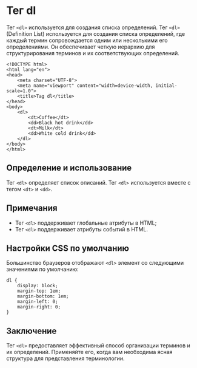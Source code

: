 # Тег dl

Тег ``<dl>`` используется для создания списка определений. Тег ``<dl>`` (Definition List) используется для создания списка определений, где каждый термин сопровождается одним или несколькими его определениями. Он обеспечивает четкую иерархию для структурирования терминов и их соответствующих определений.

```
<!DOCTYPE html>
<html lang="en">
<head>
    <meta charset="UTF-8">
    <meta name="viewport" content="width=device-width, initial-scale=1.0">
    <title>Tag dl</title>
</head>
<body>
    <dl>
        <dt>Coffee</dt>
        <dd>Black hot drink</dd>
        <dt>Milk</dt>
        <dd>White cold drink</dd>
    </dl>
</body>
</html>
```

## Определение и использование

Тег ``<dl>`` определяет список описаний. Тег ``<dl>`` используется вместе с тегом ``<dt>`` и ``<dd>``.

## Примечания

- Тег ``<dl>`` поддерживает глобальные атрибуты в HTML;
- Тег ``<dl>`` поддерживает атрибуты событий в HTML.

## Настройки CSS по умолчанию

Большинство браузеров отображают ``<dl>`` элемент со следующими значениями по умолчанию:

```
dl {
    display: block;
    margin-top: 1em;
    margin-bottom: 1em;
    margin-left: 0;
    margin-right: 0;
}
```

## Заключение

Тег ``<dl>`` предоставляет эффективный способ организации терминов и их определений. Применяйте его, когда вам необходима ясная структура для представления терминологии.